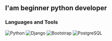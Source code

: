 ## I'am beginner python developer  

### Languages and Tools
![Python](https://img.shields.io/badge/-Python-black?style=for-the-badge&logo=python)
![Django](https://img.shields.io/badge/-Django-black?style=for-the-badge&logo=django)
![Bootstrap](https://img.shields.io/badge/-bootstrap-black?style=for-the-badge&logo=bootstrap)
![PostgreSQL](https://img.shields.io/badge/-PostgreSQL-black?style=for-the-badge&logo=PostgreSQL)